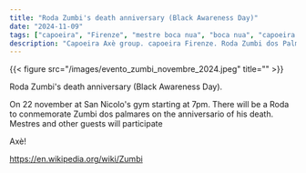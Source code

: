 ```yaml
---
title: "Roda Zumbi's death anniversary (Black Awareness Day)"
date: "2024-11-09"
tags: ["capoeira", "Firenze", "mestre boca nua", "boca nua", "capoeira axè", "zumbi", "roda"]
description: "Capoeira Axè group. capoeira Firenze. Roda Zumbi dos Palmares's death anniversary"
---
```


{{< figure src="/images/evento_zumbi_novembre_2024.jpeg" title="" >}}

Roda Zumbi's death anniversary (Black Awareness Day).

On 22 november at San Nicolo's gym starting at 7pm.
There will be a Roda to conmemorate Zumbi dos palmares on the anniversario of his death.
Mestres and other guests will participate

Axè!

https://en.wikipedia.org/wiki/Zumbi

